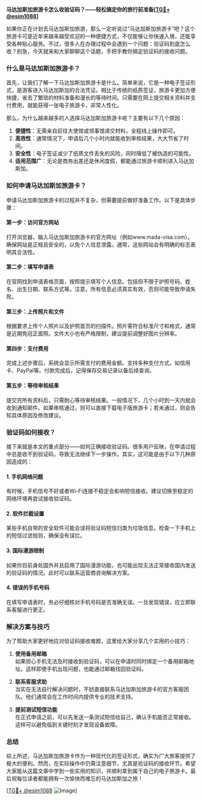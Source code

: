 **马达加斯加旅游卡怎么收验证码？——轻松搞定你的旅行前准备[[TG💪+ @esim1088](https://t.me/s/esim1088)]**

如果你正在计划去马达加斯加旅游，那么一定听说过“马达加斯加旅游卡”吧？这个旅游卡可是近年来越来越受欢迎的一种便捷方式，不仅能够让你快速入境，还能享受各种贴心服务。不过，很多人在办理过程中会遇到一个问题：验证码到底怎么收？别急，今天就来和大家聊聊这个话题，手把手教你搞定验证码的接收问题。

### 什么是马达加斯加旅游卡？

首先，让我们了解一下马达加斯加旅游卡是什么。简单来说，它是一种电子签证形式，是游客进入马达加斯加的合法凭证。相比于传统的纸质签证，旅游卡更加方便快捷，省去了繁琐的材料准备和漫长的等待时间。只需要在网上提交相关资料并支付费用，就能获得一张电子旅游卡，非常人性化。

那么，为什么越来越多的人选择马达加斯加旅游卡呢？主要有以下几个原因：

1. **便捷性**：无需亲自前往大使馆或领事馆递交材料，全程线上操作即可。
2. **高效性**：通常情况下，申请后几个小时内就能收到审核结果，大大节省了时间。
3. **安全性**：电子签证减少了纸质文件丢失的风险，同时降低了被伪造的可能性。
4. **适用范围广**：无论是商务出差还是休闲度假，都能通过旅游卡顺利进入马达加斯加。

### 如何申请马达加斯加旅游卡？

申请马达加斯加旅游卡的过程并不复杂，但需要提前做好准备工作。以下是具体步骤：

#### 第一步：访问官方网站

打开浏览器，输入马达加斯加旅游卡的官方网址（例如www.mada-visa.com）。确保网站是正规且安全的，以免个人信息泄露。通常，这些网站会有明确的标志表明其合法性。

#### 第二步：填写申请表

在官网找到申请表格页面，按照提示填写个人信息。包括但不限于护照号码、姓名、出生日期、联系方式等。注意，所有信息必须真实有效，否则可能导致申请失败。

#### 第三步：上传照片和文件

根据要求上传个人照片以及护照首页的扫描件。照片需符合标准尺寸和格式，通常是近期免冠正面照。文件大小也有严格限制，建议提前调整好图片分辨率。

#### 第四步：支付费用

完成上述步骤后，系统会显示所需支付的费用金额。支持多种支付方式，如信用卡、PayPal等。付款完成后，记得保存交易记录以备后续查询。

#### 第五步：等待审核结果

提交完所有资料后，只需耐心等待审核结果。一般情况下，几个小时到一天内就会收到通知邮件。如果审核通过，则可以直接下载电子版旅游卡；若未通过，则会告知具体原因及修改建议。

### 验证码如何接收？

接下来就是本文的重点部分——如何正确接收验证码。很多用户反映，在申请过程中总是收不到验证码，导致无法继续下一步操作。其实，这可能是由于以下几种原因造成的：

#### 1. 手机网络问题

有时候，手机信号不好或者Wi-Fi连接不稳定会影响短信接收。建议切换至稳定的网络环境再尝试接收验证码。

#### 2. 软件拦截设置

某些手机自带的安全软件可能会误将验证码短信归类为垃圾信息。检查一下手机上的短信过滤规则，确保没有误拦。

#### 3. 国际漫游限制

如果你目前身处国外并且启用了国际漫游功能，也可能出现无法正常接收国内发送的验证码的情况。此时可以联系运营商咨询解决方案。

#### 4. 错误的手机号码

在填写申请表时，务必仔细核对手机号码是否准确无误。一旦发现错误，应立即联系客服进行更正。

### 解决方案与技巧

为了帮助大家更好地应对验证码接收难题，这里给大家分享几个实用的小技巧：

1. **使用备用邮箱**  
   如果担心手机无法及时接收到验证码，可以在申请时同时绑定一个备用邮箱地址。这样即使手机出现问题，也能通过邮箱找回验证码。

2. **联系客服求助**  
   当实在无法自行解决问题时，不妨直接联系马达加斯加旅游卡的官方客服团队。他们通常会在工作时间内提供专业的技术支持。

3. **提前测试短信功能**  
   在正式申请之前，可以先发送一条测试短信给自己，确认手机能否正常接收。这样可以避免临到关键时刻才发现设备故障。

### 总结

综上所述，马达加斯加旅游卡作为一种现代化的签证形式，确实为广大旅客提供了极大的便利。然而，在实际操作中仍需注意细节，尤其是验证码的接收环节。希望大家能从这篇文章中学到一些实用的知识，并顺利拿到属于自己的电子旅游卡。最后祝每位读者都能拥有一次愉快而难忘的马达加斯加之旅！

[[TG💪+ @esim1088](https://t.me/s/esim1088) ![Image](https://i.postimg.cc/4NQfJmqS/Snipaste-2025-05-13-00-14-12.png)]